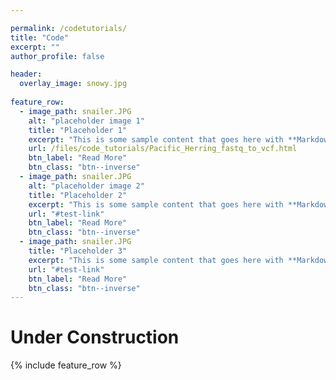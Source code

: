 ```yaml
---

permalink: /codetutorials/
title: "Code"
excerpt: ""
author_profile: false

header:
  overlay_image: snowy.jpg
  
feature_row:
  - image_path: snailer.JPG
    alt: "placeholder image 1"
    title: "Placeholder 1"
    excerpt: "This is some sample content that goes here with **Markdown** formatting."
    url: /files/code_tutorials/Pacific_Herring_fastq_to_vcf.html
    btn_label: "Read More"
    btn_class: "btn--inverse"
  - image_path: snailer.JPG
    alt: "placeholder image 2"
    title: "Placeholder 2"
    excerpt: "This is some sample content that goes here with **Markdown** formatting."
    url: "#test-link"
    btn_label: "Read More"
    btn_class: "btn--inverse"
  - image_path: snailer.JPG
    title: "Placeholder 3"
    excerpt: "This is some sample content that goes here with **Markdown** formatting."
    url: "#test-link"
    btn_label: "Read More"
    btn_class: "btn--inverse"
---
```




# Under Construction

{% include feature_row %}


